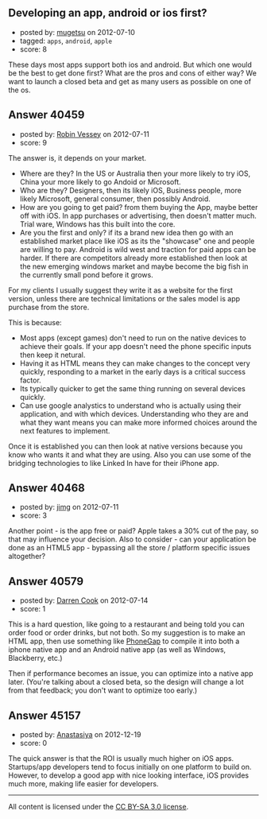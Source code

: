 ## Developing an app, android or ios first?

- posted by: [mugetsu](https://stackexchange.com/users/-1/14786-mugetsu) on 2012-07-10
- tagged: `apps`, `android`, `apple`
- score: 8

These days most apps support both ios and android. But which one would be the best to get done first? What are the pros and cons of either way? We want to launch a closed beta and get as many users as possible on one of the os.


## Answer 40459

- posted by: [Robin Vessey](https://stackexchange.com/users/-1/984-robin-vessey) on 2012-07-11
- score: 9

The answer is, it depends on your market. 

 - Where are they? In the US or Australia then your more likely to try iOS, China your more likely to go Andoid or Microsoft.
 - Who are they? Designers, then its likely iOS, Business people, more likely Microsoft, general consumer, then possibly Android.
 - How are you going to get paid? from them buying the App, maybe better off with iOS. In app purchases or advertising, then doesn't matter much. Trial ware, Windows has this built into the core. 
 - Are you the first and only? if its a brand new idea then go with an established market place like iOS as its the "showcase" one and people are willing to pay. Android is wild west and traction for paid apps can be harder. If there are competitors already more established then look at the new emerging windows market and maybe become the big fish in the currently small pond before it grows.

For my clients I usually suggest they write it as a website for the first version, unless there are technical limitations or the sales model is app purchase from the store. 

This is because:

- Most apps (except games) don't need to run on the native devices to achieve their goals. If your app doesn't need the phone specific inputs then keep it netural.
- Having it as HTML means they can make changes to the concept very quickly, responding to a market in the early days is a critical success factor.
- Its typically quicker to get the same thing running on several devices quickly.
- Can use google analystics to understand who is actually using their application, and with which devices. Understanding who they are and what they want means you can make more informed choices around the next features to implement.

Once it is established you can then look at native versions because you know who wants it and what they are using. Also you can use some of the bridging technologies to like Linked In have for their iPhone app.




## Answer 40468

- posted by: [jimg](https://stackexchange.com/users/-1/2380-jimg) on 2012-07-11
- score: 3

Another point - is the app free or paid?  Apple takes a 30% cut of the pay, so that may influence your decision.  Also to consider - can your application be done as an HTML5 app - bypassing all the store / platform specific issues altogether?




## Answer 40579

- posted by: [Darren Cook](https://stackexchange.com/users/-1/14258-darren-cook) on 2012-07-14
- score: 1

<p>This is a hard question, like going to a restaurant and being told you can order food or order drinks, but not both.  So my suggestion is to make an HTML app, then use something like <a href="http://en.wikipedia.org/wiki/PhoneGap" rel="nofollow">PhoneGap</a> to compile it into both a iphone native app and an Android native app (as well as Windows, Blackberry, etc.)</p>

<p>Then if performance becomes an issue, you can optimize into a native app later. (You're talking about a closed beta, so the design will change a lot from that feedback; you don't want to optimize too early.)</p>



## Answer 45157

- posted by: [Anastasiya](https://stackexchange.com/users/-1/21909-anastasiya) on 2012-12-19
- score: 0

The quick answer is that the ROI is usually much higher on iOS apps. Startups/app developers tend to focus initially on one platform to build on. However, to develop a good app with nice looking interface, iOS provides much more, making life easier for developers.



---

All content is licensed under the [CC BY-SA 3.0 license](https://creativecommons.org/licenses/by-sa/3.0/).
